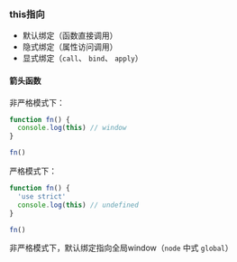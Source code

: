 ### this指向
- 默认绑定（函数直接调用）
- 隐式绑定（属性访问调用）
- 显式绑定（`call`、 `bind`、 `apply`）

#### 箭头函数

非严格模式下：

```js
function fn() {
  console.log(this) // window
}

fn()
```

严格模式下：

```js
function fn() {
  'use strict'
  console.log(this) // undefined
}

fn()
```
 非严格模式下，默认绑定指向全局window（`node` 中式 `global`）
